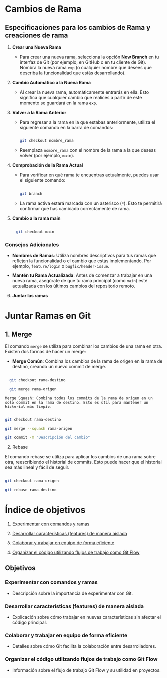 # Cambios de Rama


## Especificaciones para los cambios de Rama y creaciones de rama


1. **Crear una Nueva Rama**

   - Para crear una nueva rama, selecciona la opción **New Branch** en tu interfaz de Git (por ejemplo, en GitHub o en tu cliente de Git). Nombra la nueva rama `exp` (o cualquier nombre que desees que describa la funcionalidad que estás desarrollando).


2. **Cambio Automático a la Nueva Rama**

   - Al crear la nueva rama, automáticamente entrarás en ella. Esto significa que cualquier cambio que realices a partir de este momento se guardará en la rama `exp`.


3. **Volver a la Rama Anterior**

   - Para regresar a la rama en la que estabas anteriormente, utiliza el siguiente comando en la barra de comandos:

     ```bash

     git checkout nombre_rama

     ```

   - Reemplaza `nombre_rama` con el nombre de la rama a la que deseas volver (por ejemplo, `main`).


4. **Comprobación de la Rama Actual**

   - Para verificar en qué rama te encuentras actualmente, puedes usar el siguiente comando:

     ```bash

     git branch

     ```

   - La rama activa estará marcada con un asterisco (`*`). Esto te permitirá confirmar que has cambiado correctamente de rama.

5. **Cambio a la rama main**

 ```bash
 
      git checkout main
 ```

### Consejos Adicionales

- **Nombres de Ramas**: Utiliza nombres descriptivos para tus ramas que reflejen la funcionalidad o el cambio que estás implementando. Por ejemplo, `feature/login` o `bugfix/header-issue`.

- **Mantén tu Rama Actualizada**: Antes de comenzar a trabajar en una nueva rama, asegúrate de que tu rama principal (como `main`) esté actualizada con los últimos cambios del repositorio remoto.

6. **Juntar las ramas**


# Juntar Ramas en Git

## 1. Merge

El comando `merge` se utiliza para combinar los cambios de una rama en otra. Existen dos formas de hacer un merge:


- **Merge Común**: Combina los cambios de la rama de origen en la rama de destino, creando un nuevo commit de merge.

```bash

  git checkout rama-destino

  git merge rama-origen
```

    Merge Squash: Combina todos los commits de la rama de origen en un solo commit en la rama de destino. Esto es útil para mantener un historial más limpio.

```bash

git checkout rama-destino

git merge --squash rama-origen

git commit -m "Descripción del cambio"
```

2. Rebase

El comando rebase se utiliza para aplicar los cambios de una rama sobre otra, reescribiendo el historial de commits. Esto puede hacer que el historial sea más lineal y fácil de seguir.

```bash

git checkout rama-origen

git rebase rama-destino
```

# Índice de objetivos
1. [Experimentar con comandos y ramas](#experimentar-con-comandos-y-ramas)

2. [Desarrollar características (features) de manera aislada](#desarrollar-características-features-de-manera-aislada)

3. [Colaborar y trabajar en equipo de forma eficiente](#colaborar-y-trabajar-en-equipo-de-forma-eficiente)

4. [Organizar el código utilizando flujos de trabajo como Git Flow](#organizar-el-código-utilizando-flujos-de-trabajo-como-git-flow)


## Objetivos


### Experimentar con comandos y ramas

- Descripción sobre la importancia de experimentar con Git.


### Desarrollar características (features) de manera aislada

- Explicación sobre cómo trabajar en nuevas características sin afectar el código principal.


### Colaborar y trabajar en equipo de forma eficiente

- Detalles sobre cómo Git facilita la colaboración entre desarrolladores.


### Organizar el código utilizando flujos de trabajo como Git Flow

- Información sobre el flujo de trabajo Git Flow y su utilidad en proyectos.


